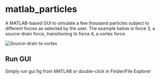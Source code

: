 # matlab_particles
A MATLAB-based GUI to simulate a few thousand particles subject to different forces as selected by the user. The example below is force 3, a source-drain force, transitioning to force 4, a vortex force.

![Source-drain to vortex](/examples/gdemo4.gif)

## Run GUI

Simply run gui.fig from MATLAB or double-click in Finder/File Explorer